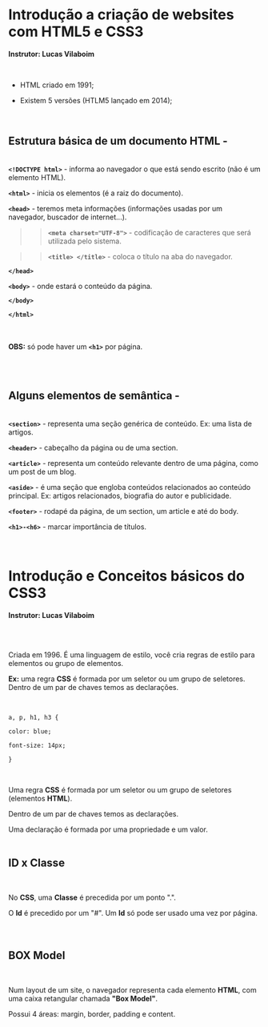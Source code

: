 # Introdução a criação de websites com HTML5 e CSS3

**Instrutor: Lucas Vilaboim**  

<br>  

- HTML criado em 1991;


- Existem 5 versões (HTLM5 lançado em 2014);<br>

<br>

## Estrutura básica de um documento HTML -

<br>**`<!DOCTYPE html>`** - informa ao navegador o que está sendo escrito (não é um elemento HTML).

**`<html>`** -  inicia os elementos (é a raiz do documento).

**`<head>`** -  teremos meta informações (informações usadas por um navegador, buscador de internet...).

> > **`<meta charset="UTF-8">`** -  codificação de caracteres que será utilizada pelo sistema.

> > **`<title> </title>`** -  coloca o título na aba do navegador.

**`</head>`**

**`<body>`** -  onde estará o conteúdo da página.<br>

**`</body>`**

**`</html>`**  

 <br><br>**OBS:** só pode haver um **`<h1>`** por página.  

  <br><br>

## Alguns elementos de semântica -  

<br>**`<section>`** - representa uma seção genérica de conteúdo. Ex: uma lista de artigos.

**`<header>`**  - cabeçalho da página ou de uma section.

**`<article>`** - representa um conteúdo relevante dentro de uma página, como um post de um blog.

**`<aside>`**   - é uma seção que engloba conteúdos relacionados ao conteúdo principal. Ex: artigos relacionados, biografia do autor e publicidade.

**`<footer>`**  - rodapé da página, de um section, um article e até do body.

**`<h1>-<h6>`** - marcar importância de títulos.<br><br><br>

# Introdução e Conceitos básicos do CSS3<br>

**Instrutor: Lucas Vilaboim** 

<br><br>

Criada em 1996.  É uma linguagem de estilo, você cria regras de estilo para elementos ou grupo de elementos.

**Ex:** uma regra **CSS** é formada por um seletor ou um grupo de seletores.  Dentro de um par de chaves temos as declarações.<br>

<br>

`a, p, h1, h3 {`

`color: blue;`

`font-size: 14px;`

`}`

<br>

Uma regra **CSS** é formada por um seletor ou um grupo de seletores (elementos **HTML**).<br>

Dentro de um par de chaves temos as declarações.<br>

Uma declaração é formada por uma propriedade e um valor.<br><br>

## ID x Classe

<br>

No **CSS**, uma **Classe** é precedida por um ponto ".".<br>

O **Id** é precedido por um "#".  Um **Id** só pode ser usado uma vez por página.<br><br><br>

## BOX Model

<br>

Num layout de um site, o navegador representa cada elemento **HTML**, com uma caixa retangular chamada **"Box Model"**.<br>

Possui 4 áreas: margin, border, padding e content.<br>

